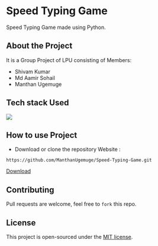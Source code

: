 # Speed Typing Game
Speed Typing Game made using Python. 

## About the Project
It is a Group Project of LPU consisting of Members:
- Shivam Kumar
- Md Aamir Sohail
- Manthan Ugemuge

## Tech stack Used
<a target="_blank" href="https://www.python.org/"><img src="https://img.shields.io/badge/Python-14354C?style=for-the-badge&logo=python&logoColor=white"></img></a>

## How to use Project
- Download or clone the repository Website : 
```
https://github.com/ManthanUgemuge/Speed-Typing-Game.git
```
[Download](https://github.com/ManthanUgemuge/Speed-Typing-Game/archive/refs/heads/main.zip)
## Contributing
Pull requests are welcome, feel free to ```fork``` this repo.

## License
This project is open-sourced under the [MIT license]().

